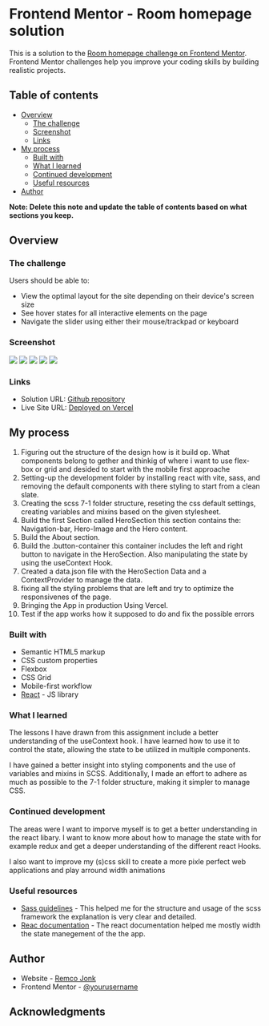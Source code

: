# Frontend Mentor - Room homepage solution

This is a solution to the [Room homepage challenge on Frontend Mentor](https://www.frontendmentor.io/challenges/room-homepage-BtdBY_ENq). Frontend Mentor challenges help you improve your coding skills by building realistic projects.

## Table of contents

- [Overview](#overview)
  - [The challenge](#the-challenge)
  - [Screenshot](#screenshot)
  - [Links](#links)
- [My process](#my-process)
  - [Built with](#built-with)
  - [What I learned](#what-i-learned)
  - [Continued development](#continued-development)
  - [Useful resources](#useful-resources)
- [Author](#author)

**Note: Delete this note and update the table of contents based on what sections you keep.**

## Overview

### The challenge

Users should be able to:

- View the optimal layout for the site depending on their device's screen size
- See hover states for all interactive elements on the page
- Navigate the slider using either their mouse/trackpad or keyboard

### Screenshot

![](./desktop.jpg)
![](./mobile-1.jpg)
![](./mobile-2.jpg)
![](./mobile-3.jpg)
![](./mobile-4.jpg)

### Links

- Solution URL: [Github repository](https://github.com/remcoj89/room-homepage)
- Live Site URL: [Deployed on Vercel](https://room-homepage-pearl-nine.vercel.app/)

## My process

 1. Figuring out the structure of the design how is it build op. What components belong to gether and thinkig of where i want to use flex-box or grid and desided to start with the mobile first approache
 2. Setting-up the development folder by installing react with vite, sass, and removing the default components with there styling to start from a clean slate.
 3. Creating the scss 7-1 folder structure, reseting the css default settings, creating variables and mixins based on the given stylesheet.
 4. Build the first Section called HeroSection this section contains the: Navigation-bar, Hero-Image and the Hero content.
 5. Build the About section.
 6. Build the .button-container this container includes the left and right button to navigate in the HeroSection. Also manipulating the state by using the useContext Hook.
 7. Created a data.json file with the HeroSection Data and a ContextProvider to manage the data.
 8. fixing all the styling problems that are left and try to optimize the responsivenes of the page.
 9. Bringing the App in production Using Vercel.
 10. Test if the app works how it supposed to do and fix the possible errors

### Built with

- Semantic HTML5 markup
- CSS custom properties
- Flexbox
- CSS Grid
- Mobile-first workflow
- [React](https://reactjs.org/) - JS library


### What I learned

The lessons I have drawn from this assignment include a better understanding of the useContext hook. I have learned how to use it to control the state, allowing the state to be utilized in multiple components.

I have gained a better insight into styling components and the use of variables and mixins in SCSS. Additionally, I made an effort to adhere as much as possible to the 7-1 folder structure, making it simpler to manage CSS.


### Continued development


The areas were I want to imporve myself is to get a better understanding in the react libary. I want to know more about how to manage the state
with for example redux and get a deeper understanding of the different react Hooks.

I also want to improve my (s)css skill to create a more pixle perfect web applications and play arround width animations


### Useful resources

- [Sass guidelines](https://sass-guidelin.es) - This helped me for the structure and usage of the scss framework the explanation is very clear and detailed.
- [Reac documentation](https://react.dev/) - The react documentation helped me mostly width the state manegement of the the app.


## Author

- Website - [Remco Jonk](https://www.remcojonk.nl)
- Frontend Mentor - [@yourusername](https://www.frontendmentor.io/profile/remcoj89)


## Acknowledgments
